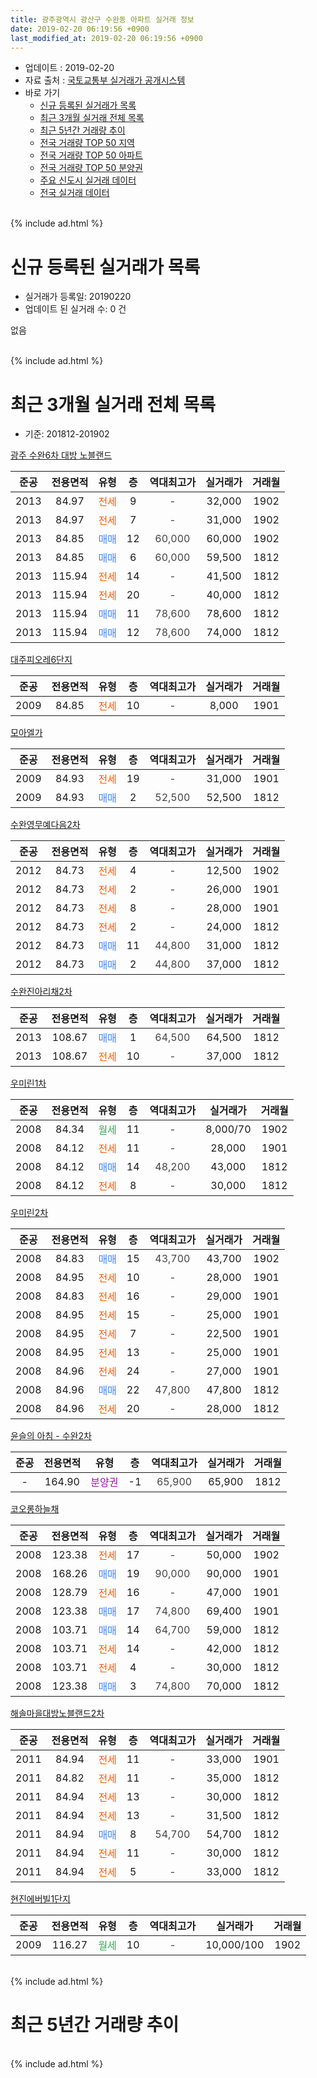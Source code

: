 ```yaml
---
title: 광주광역시 광산구 수완동 아파트 실거래 정보
date: 2019-02-20 06:19:56 +0900
last_modified_at: 2019-02-20 06:19:56 +0900
---
```


* 업데이트 : 2019-02-20
* 자료 출처 : [국토교통부 실거래가 공개시스템](http://rt.molit.go.kr)
* 바로 가기
    * [신규 등록된 실거래가 목록](#신규-등록된-실거래가-목록)
    * [최근 3개월 실거래 전체 목록](#최근-3개월-실거래-전체-목록)
    * [최근 5년간 거래량 추이](#최근-5년간-거래량-추이)
    * [전국 거래량 TOP 50 지역](https://inasie.github.io/apt-trade-info/최근-3개월-전국에서-가장-거래가-많이-발생한-지역)
    * [전국 거래량 TOP 50 아파트](https://inasie.github.io/apt-trade-info/최근-3개월-전국에서-가장-거래가-많이-발생한-아파트)
    * [전국 거래량 TOP 50 분양권](https://inasie.github.io/apt-trade-info/최근-3개월-전국에서-가장-거래가-많이-발생한-분양권)
    * [주요 신도시 실거래 데이터](https://inasie.github.io/apt-trade-info/주요-신도시)
    * [전국 실거래 데이터](https://inasie.github.io/apt-trade-info/전국)
<br>
{% include ad.html %}
<br>

# 신규 등록된 실거래가 목록
* 실거래가 등록일: 20190220
* 업데이트 된 실거래 수: 0 건

없음

<br>
{% include ad.html %}
<br>

# 최근 3개월 실거래 전체 목록
* 기준: 201812-201902


[광주 수완6차 대방 노블랜드](https://search.naver.com/search.naver?query=%EA%B4%91%EC%A3%BC%EA%B4%91%EC%97%AD%EC%8B%9C+%EA%B4%91%EC%82%B0%EA%B5%AC+%EC%88%98%EC%99%84%EB%8F%99+%EA%B4%91%EC%A3%BC+%EC%88%98%EC%99%846%EC%B0%A8+%EB%8C%80%EB%B0%A9+%EB%85%B8%EB%B8%94%EB%9E%9C%EB%93%9C)

|준공|전용면적|유형|층|역대최고가|실거래가|거래월|
|:---:|:---:|:---:|:---:|:---:|:---:|:---:|
|2013|84.97|<span style="color:#ff5a00">전세</span>|9|<span style="color:#444444">-</span>|32,000|1902|
|2013|84.97|<span style="color:#ff5a00">전세</span>|7|<span style="color:#444444">-</span>|31,000|1902|
|2013|84.85|<span style="color:#4285f3">매매</span>|12|<span style="color:#444444">60,000</span>|60,000|1902|
|2013|84.85|<span style="color:#4285f3">매매</span>|6|<span style="color:#444444">60,000</span>|59,500|1812|
|2013|115.94|<span style="color:#ff5a00">전세</span>|14|<span style="color:#444444">-</span>|41,500|1812|
|2013|115.94|<span style="color:#ff5a00">전세</span>|20|<span style="color:#444444">-</span>|40,000|1812|
|2013|115.94|<span style="color:#4285f3">매매</span>|11|<span style="color:#444444">78,600</span>|78,600|1812|
|2013|115.94|<span style="color:#4285f3">매매</span>|12|<span style="color:#444444">78,600</span>|74,000|1812|

[대주피오레6단지](https://search.naver.com/search.naver?query=%EA%B4%91%EC%A3%BC%EA%B4%91%EC%97%AD%EC%8B%9C+%EA%B4%91%EC%82%B0%EA%B5%AC+%EC%88%98%EC%99%84%EB%8F%99+%EB%8C%80%EC%A3%BC%ED%94%BC%EC%98%A4%EB%A0%886%EB%8B%A8%EC%A7%80)

|준공|전용면적|유형|층|역대최고가|실거래가|거래월|
|:---:|:---:|:---:|:---:|:---:|:---:|:---:|
|2009|84.85|<span style="color:#ff5a00">전세</span>|10|<span style="color:#444444">-</span>|8,000|1901|

[모아엘가](https://search.naver.com/search.naver?query=%EA%B4%91%EC%A3%BC%EA%B4%91%EC%97%AD%EC%8B%9C+%EA%B4%91%EC%82%B0%EA%B5%AC+%EC%88%98%EC%99%84%EB%8F%99+%EB%AA%A8%EC%95%84%EC%97%98%EA%B0%80)

|준공|전용면적|유형|층|역대최고가|실거래가|거래월|
|:---:|:---:|:---:|:---:|:---:|:---:|:---:|
|2009|84.93|<span style="color:#ff5a00">전세</span>|19|<span style="color:#444444">-</span>|31,000|1901|
|2009|84.93|<span style="color:#4285f3">매매</span>|2|<span style="color:#444444">52,500</span>|52,500|1812|

[수완영무예다음2차](https://search.naver.com/search.naver?query=%EA%B4%91%EC%A3%BC%EA%B4%91%EC%97%AD%EC%8B%9C+%EA%B4%91%EC%82%B0%EA%B5%AC+%EC%88%98%EC%99%84%EB%8F%99+%EC%88%98%EC%99%84%EC%98%81%EB%AC%B4%EC%98%88%EB%8B%A4%EC%9D%8C2%EC%B0%A8)

|준공|전용면적|유형|층|역대최고가|실거래가|거래월|
|:---:|:---:|:---:|:---:|:---:|:---:|:---:|
|2012|84.73|<span style="color:#ff5a00">전세</span>|4|<span style="color:#444444">-</span>|12,500|1902|
|2012|84.73|<span style="color:#ff5a00">전세</span>|2|<span style="color:#444444">-</span>|26,000|1901|
|2012|84.73|<span style="color:#ff5a00">전세</span>|8|<span style="color:#444444">-</span>|28,000|1901|
|2012|84.73|<span style="color:#ff5a00">전세</span>|2|<span style="color:#444444">-</span>|24,000|1812|
|2012|84.73|<span style="color:#4285f3">매매</span>|11|<span style="color:#444444">44,800</span>|31,000|1812|
|2012|84.73|<span style="color:#4285f3">매매</span>|2|<span style="color:#444444">44,800</span>|37,000|1812|

[수완진아리채2차](https://search.naver.com/search.naver?query=%EA%B4%91%EC%A3%BC%EA%B4%91%EC%97%AD%EC%8B%9C+%EA%B4%91%EC%82%B0%EA%B5%AC+%EC%88%98%EC%99%84%EB%8F%99+%EC%88%98%EC%99%84%EC%A7%84%EC%95%84%EB%A6%AC%EC%B1%842%EC%B0%A8)

|준공|전용면적|유형|층|역대최고가|실거래가|거래월|
|:---:|:---:|:---:|:---:|:---:|:---:|:---:|
|2013|108.67|<span style="color:#4285f3">매매</span>|1|<span style="color:#444444">64,500</span>|64,500|1812|
|2013|108.67|<span style="color:#ff5a00">전세</span>|10|<span style="color:#444444">-</span>|37,000|1812|

[우미린1차](https://search.naver.com/search.naver?query=%EA%B4%91%EC%A3%BC%EA%B4%91%EC%97%AD%EC%8B%9C+%EA%B4%91%EC%82%B0%EA%B5%AC+%EC%88%98%EC%99%84%EB%8F%99+%EC%9A%B0%EB%AF%B8%EB%A6%B01%EC%B0%A8)

|준공|전용면적|유형|층|역대최고가|실거래가|거래월|
|:---:|:---:|:---:|:---:|:---:|:---:|:---:|
|2008|84.34|<span style="color:#34a853">월세</span>|11|<span style="color:#444444">-</span>|8,000/70|1902|
|2008|84.12|<span style="color:#ff5a00">전세</span>|11|<span style="color:#444444">-</span>|28,000|1901|
|2008|84.12|<span style="color:#4285f3">매매</span>|14|<span style="color:#444444">48,200</span>|43,000|1812|
|2008|84.12|<span style="color:#ff5a00">전세</span>|8|<span style="color:#444444">-</span>|30,000|1812|

[우미린2차](https://search.naver.com/search.naver?query=%EA%B4%91%EC%A3%BC%EA%B4%91%EC%97%AD%EC%8B%9C+%EA%B4%91%EC%82%B0%EA%B5%AC+%EC%88%98%EC%99%84%EB%8F%99+%EC%9A%B0%EB%AF%B8%EB%A6%B02%EC%B0%A8)

|준공|전용면적|유형|층|역대최고가|실거래가|거래월|
|:---:|:---:|:---:|:---:|:---:|:---:|:---:|
|2008|84.83|<span style="color:#4285f3">매매</span>|15|<span style="color:#444444">43,700</span>|43,700|1902|
|2008|84.95|<span style="color:#ff5a00">전세</span>|10|<span style="color:#444444">-</span>|28,000|1901|
|2008|84.83|<span style="color:#ff5a00">전세</span>|16|<span style="color:#444444">-</span>|29,000|1901|
|2008|84.95|<span style="color:#ff5a00">전세</span>|15|<span style="color:#444444">-</span>|25,000|1901|
|2008|84.95|<span style="color:#ff5a00">전세</span>|7|<span style="color:#444444">-</span>|22,500|1901|
|2008|84.95|<span style="color:#ff5a00">전세</span>|13|<span style="color:#444444">-</span>|25,000|1901|
|2008|84.96|<span style="color:#ff5a00">전세</span>|24|<span style="color:#444444">-</span>|27,000|1901|
|2008|84.96|<span style="color:#4285f3">매매</span>|22|<span style="color:#444444">47,800</span>|47,800|1812|
|2008|84.96|<span style="color:#ff5a00">전세</span>|20|<span style="color:#444444">-</span>|28,000|1812|

[윤슬의 아침 - 수완2차](https://search.naver.com/search.naver?query=%EA%B4%91%EC%A3%BC%EA%B4%91%EC%97%AD%EC%8B%9C+%EA%B4%91%EC%82%B0%EA%B5%AC+%EC%88%98%EC%99%84%EB%8F%99+%EC%9C%A4%EC%8A%AC%EC%9D%98+%EC%95%84%EC%B9%A8+-+%EC%88%98%EC%99%842%EC%B0%A8)

|준공|전용면적|유형|층|역대최고가|실거래가|거래월|
|:---:|:---:|:---:|:---:|:---:|:---:|:---:|
|-|164.90|<span style="color:#9C11A5">분양권</span>|-1|<span style="color:#444444">65,900</span>|65,900|1812|

[코오롱하늘채](https://search.naver.com/search.naver?query=%EA%B4%91%EC%A3%BC%EA%B4%91%EC%97%AD%EC%8B%9C+%EA%B4%91%EC%82%B0%EA%B5%AC+%EC%88%98%EC%99%84%EB%8F%99+%EC%BD%94%EC%98%A4%EB%A1%B1%ED%95%98%EB%8A%98%EC%B1%84)

|준공|전용면적|유형|층|역대최고가|실거래가|거래월|
|:---:|:---:|:---:|:---:|:---:|:---:|:---:|
|2008|123.38|<span style="color:#ff5a00">전세</span>|17|<span style="color:#444444">-</span>|50,000|1902|
|2008|168.26|<span style="color:#4285f3">매매</span>|19|<span style="color:#444444">90,000</span>|90,000|1901|
|2008|128.79|<span style="color:#ff5a00">전세</span>|16|<span style="color:#444444">-</span>|47,000|1901|
|2008|123.38|<span style="color:#4285f3">매매</span>|17|<span style="color:#444444">74,800</span>|69,400|1901|
|2008|103.71|<span style="color:#4285f3">매매</span>|14|<span style="color:#444444">64,700</span>|59,000|1812|
|2008|103.71|<span style="color:#ff5a00">전세</span>|14|<span style="color:#444444">-</span>|42,000|1812|
|2008|103.71|<span style="color:#ff5a00">전세</span>|4|<span style="color:#444444">-</span>|30,000|1812|
|2008|123.38|<span style="color:#4285f3">매매</span>|3|<span style="color:#444444">74,800</span>|70,000|1812|


<script async src="//pagead2.googlesyndication.com/pagead/js/adsbygoogle.js"></script>
<!-- 기본 -->
<ins class="adsbygoogle"
     style="display:block"
     data-ad-client="ca-pub-2446590836940007"
     data-ad-slot="1659523306"
     data-ad-format="auto"
     data-full-width-responsive="true"></ins>
<script>
(adsbygoogle = window.adsbygoogle || []).push({});
</script>


[해솔마을대방노블랜드2차](https://search.naver.com/search.naver?query=%EA%B4%91%EC%A3%BC%EA%B4%91%EC%97%AD%EC%8B%9C+%EA%B4%91%EC%82%B0%EA%B5%AC+%EC%88%98%EC%99%84%EB%8F%99+%ED%95%B4%EC%86%94%EB%A7%88%EC%9D%84%EB%8C%80%EB%B0%A9%EB%85%B8%EB%B8%94%EB%9E%9C%EB%93%9C2%EC%B0%A8)

|준공|전용면적|유형|층|역대최고가|실거래가|거래월|
|:---:|:---:|:---:|:---:|:---:|:---:|:---:|
|2011|84.94|<span style="color:#ff5a00">전세</span>|11|<span style="color:#444444">-</span>|33,000|1901|
|2011|84.82|<span style="color:#ff5a00">전세</span>|11|<span style="color:#444444">-</span>|35,000|1812|
|2011|84.94|<span style="color:#ff5a00">전세</span>|13|<span style="color:#444444">-</span>|30,000|1812|
|2011|84.94|<span style="color:#ff5a00">전세</span>|13|<span style="color:#444444">-</span>|31,500|1812|
|2011|84.94|<span style="color:#4285f3">매매</span>|8|<span style="color:#444444">54,700</span>|54,700|1812|
|2011|84.94|<span style="color:#ff5a00">전세</span>|11|<span style="color:#444444">-</span>|30,000|1812|
|2011|84.94|<span style="color:#ff5a00">전세</span>|5|<span style="color:#444444">-</span>|33,000|1812|

[현진에버빌1단지](https://search.naver.com/search.naver?query=%EA%B4%91%EC%A3%BC%EA%B4%91%EC%97%AD%EC%8B%9C+%EA%B4%91%EC%82%B0%EA%B5%AC+%EC%88%98%EC%99%84%EB%8F%99+%ED%98%84%EC%A7%84%EC%97%90%EB%B2%84%EB%B9%8C1%EB%8B%A8%EC%A7%80)

|준공|전용면적|유형|층|역대최고가|실거래가|거래월|
|:---:|:---:|:---:|:---:|:---:|:---:|:---:|
|2009|116.27|<span style="color:#34a853">월세</span>|10|<span style="color:#444444">-</span>|10,000/100|1902|


<br>
{% include ad.html %}
<br>

# 최근 5년간 거래량 추이


<div style="width:100%;">
    <canvas id="deal_progress" height="200"></canvas>
</div>

<script>
new Chart(document.getElementById("deal_progress"), {
    type: 'line',
    data: {
        labels: ['201402','201403','201404','201405','201406','201407','201408','201409','201410','201411','201412','201501','201502','201503','201504','201505','201506','201507','201508','201509','201510','201511','201512','201601','201602','201603','201604','201605','201606','201607','201608','201609','201610','201611','201612','201701','201702','201703','201704','201705','201706','201707','201708','201709','201710','201711','201712','201801','201802','201803','201804','201805','201806','201807','201808','201809','201810','201811','201812','201901','201902'],
        datasets: [{
            label: '매매',
            pointRadius: 1,
            data: [50, 42, 30, 38, 38, 44, 35, 45, 54, 37, 30, 34, 25, 43, 20, 25, 15, 19, 18, 21, 41, 26, 29, 17, 24, 17, 29, 20, 39, 30, 35, 39, 47, 39, 36, 38, 29, 42, 32, 27, 48, 45, 27, 51, 33, 52, 36, 41, 31, 54, 29, 43, 35, 24, 27, 28, 23, 8, 13, 2, 2],
            borderColor: "rgba(255, 201, 14, 1)",
            backgroundColor: "rgba(255, 201, 14, 0.5)",
            fill: false,
            lineTension: 0
        },{
            label: '전월세',
            pointRadius: 1,
            data: [13, 18, 21, 3, 13, 12, 10, 6, 14, 20, 11, 8, 11, 9, 12, 7, 10, 5, 14, 10, 16, 18, 21, 19, 17, 12, 14, 15, 16, 17, 11, 11, 13, 11, 16, 12, 12, 7, 11, 12, 8, 6, 15, 12, 5, 14, 14, 27, 16, 14, 9, 19, 10, 19, 14, 12, 20, 13, 13, 13, 6],
            borderColor: "rgba(0, 141, 185, 1)",
            backgroundColor: "rgba(0, 141, 185, 0.5)",
            fill: false,
            lineTension: 0
        }
        ]
    },
    options: {
        responsive: true,
        title: {
            display: false
        },
        tooltips: {
            mode: 'index',
            intersect: false
        },
        hover: {
            mode: 'nearest',
            intersect: true
        },
        scales: {
            xAxes: [{
                display: true,
                scaleLabel: {
                    display: true,
                    labelString: '년/월'
                }
            }],
            yAxes: [{
                display: true,
                ticks: {
                    suggestedMin: 0,
                },
                scaleLabel: {
                    display: true,
                    labelString: '실거래 수'
                }
            }]
        }
    }
});

</script>


<br>
{% include ad.html %}
<br>

